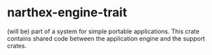 # narthex-engine-trait
(will be) part of a system for simple portable applications. This crate contains shared code between the application engine and the support crates.
